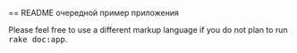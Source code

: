 == README
очередной пример приложения

Please feel free to use a different markup language if you do not plan to run
<tt>rake doc:app</tt>.

